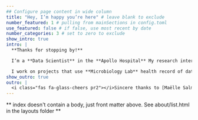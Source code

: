 ```yaml
---
## Configure page content in wide column
title: "Hey, I’m happy you’re here" # leave blank to exclude
number_featured: 1 # pulling from mainSections in config.toml
use_featured: false # if false, use most recent by date
number_categories: 3 # set to zero to exclude
show_intro: true
intro: |
  **Thanks for stopping by!**

  I’m a **Data Scientist** in the **Apollo Hospital** My research interests include applications of **Deep Learning** and **AI**.

  I work on projects that use **Microbiology Lab** health record of data to explore which organisms with highly antibiotics with sensitive impact the mostly patient with the disease.
show_outro: true
outro: |
  <i class="fas fa-glass-cheers pr2"></i>Sincere thanks to [Maëlle Salmon](https://masalmon.eu/) for her help naming this Hugo theme!
---
```


** index doesn't contain a body, just front matter above.
See about/list.html in the layouts folder **